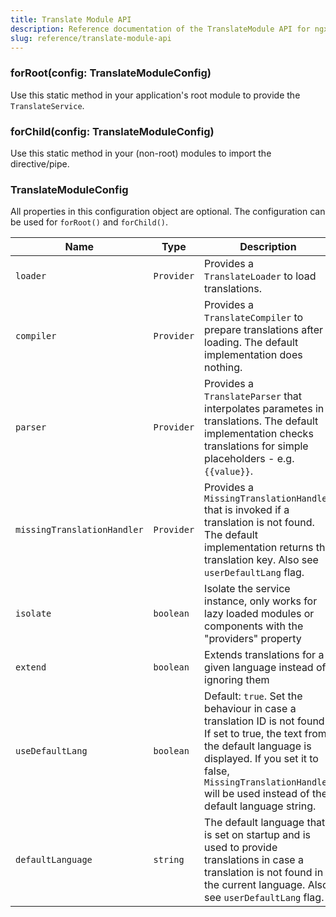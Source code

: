 ```yaml
---
title: Translate Module API
description: Reference documentation of the TranslateModule API for ngx-translate.
slug: reference/translate-module-api
---
```


### forRoot(config: TranslateModuleConfig)

Use this static method in your application's root module to provide the `TranslateService`.


### forChild(config: TranslateModuleConfig)

Use this static method in your (non-root) modules to import the directive/pipe.

### TranslateModuleConfig

All properties in this configuration object are optional. The configuration can be used for `forRoot()` and `forChild()`.


| Name | Type | Description |
|---|---|---|
| `loader` | `Provider` | Provides a `TranslateLoader` to load translations. |
| `compiler` | `Provider` | Provides a `TranslateCompiler` to prepare translations after loading. The default implementation does nothing.  |
| `parser` | `Provider` | Provides a `TranslateParser` that interpolates parametes in translations. The default implementation checks translations for simple placeholders - e.g. `{{value}}`. |
| `missingTranslationHandler` | `Provider` | Provides a `MissingTranslationHandler` that is invoked if a translation is not found. The default implementation returns the translation key. Also see `userDefaultLang` flag. |
| `isolate` | `boolean` | Isolate the service instance, only works for lazy loaded modules or components with the "providers" property |
| `extend` | `boolean` | Extends translations for a given language instead of ignoring them |
| `useDefaultLang` | `boolean` | Default: `true`. Set the behaviour in case a translation ID is not found. If set to true, the text from the default language is displayed.  If you set it to false, `MissingTranslationHandler` will be used instead of the default language string. |
| `defaultLanguage` | `string` | The default language that is set on startup and is used to provide translations in case a translation is not found in the current language. Also see `userDefaultLang` flag. |
